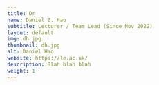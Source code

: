 ```yaml
---
title: Dr
name: Daniel Z. Hao
subtitle: Lecturer / Team Lead (Since Nov 2022)
layout: default
img: dh.jpg
thumbnail: dh.jpg
alt: Daniel Hao
website: https://le.ac.uk/
description: Blah blah blah
weight: 1
---
```

